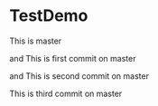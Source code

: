 # TestDemo

This is master

and This is first commit on master

and This is second commit on master

This is third commit on master

